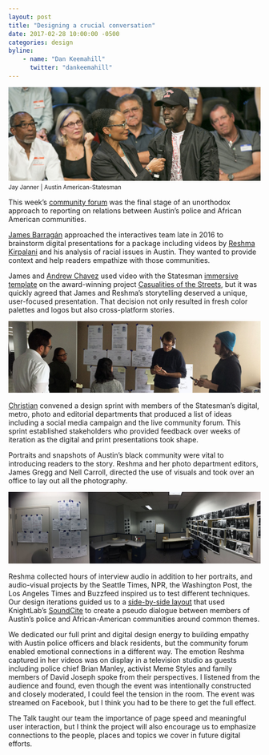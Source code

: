 ```yaml
---
layout: post
title: "Designing a crucial conversation"
date: 2017-02-28 10:00:00 -0500
categories: design
byline:
    - name: "Dan Keemahill"
      twitter: "dankeemahill"
---
```


![Community forum on race and police relations](/assets/img/2017-02-28-talk-forum.jpg)
<small>Jay Janner | Austin American-Statesman</small>

This week’s [community forum](http://www.statesman.com/news/local/the-talk-klru-statesman-forum-addresses-how-black-families-discuss-policing-race-relations/neStJs3Lh0ZRlXK6aRwXvN/) was the final stage of an unorthodox approach to reporting on relations between Austin’s police and African American communities.

[James Barragán](https://twitter.com/James_Barragan) approached the interactives team late in 2016 to brainstorm digital presentations for a package including videos by [Reshma Kirpalani](https://twitter.com/Reshma416) and his analysis of racial issues in Austin. They wanted to provide context and help readers empathize with those communities.

James and [Andrew Chavez](https://twitter.com/adchavez) used video with the Statesman [immersive template](github.com/statesman/immersive-template) on the award-winning project [Casualities of the Streets](http://projects.statesman.com/news/homeless-deaths/), but it was quickly agreed that James and Reshma’s storytelling deserved a unique, user-focused presentation. That decision not only resulted in fresh color palettes and logos but also cross-platform stories.

![Reporters, editors and web developers brainstorm storytelling techniques](/assets/img/2017-02-28-talk-hack.jpg)

[Christian](https://twitter.com/crit) convened a design sprint with members of the Statesman’s digital, metro, photo and editorial departments that produced a list of ideas including a social media campaign and the live community forum. This sprint established stakeholders who provided feedback over weeks of iteration as the digital and print presentations took shape.

Portraits and snapshots of Austin’s black community were vital to introducing readers to the story. Reshma and her photo department editors, James Gregg and Nell Carroll, directed the use of visuals and took over an office to lay out all the photography.

![Room dedicated to project photography](/assets/img/2017-02-28-talk-room.jpg)

Reshma collected hours of interview audio in addition to her portraits, and audio-visual projects by the Seattle Times, NPR, the Washington Post, the Los Angeles Times and Buzzfeed inspired us to test different techniques. Our design iterations guided us to a [side-by-side layout](http://projects.statesman.com/news/the-talk/portraits.html) that used KnightLab’s [SoundCite](https://soundcite.knightlab.com) to create a pseudo dialogue between members of Austin’s police and African-American communities around common themes.

We dedicated our full print and digital design energy to building empathy with Austin police officers and black residents, but the community forum enabled emotional connections in a different way. The emotion Reshma captured in her videos was on display in a television studio as guests including police chief Brian Manley, activist Meme Styles and family members of David Joseph spoke from their perspectives. I listened from the audience and found, even though the event was intentionally constructed and closely moderated, I could feel the tension in the room. The event was streamed on Facebook, but I think you had to be there to get the full effect.

The Talk taught our team the importance of page speed and meaningful user interaction, but I think the project will also encourage us to emphasize connections to the people, places and topics we cover in future digital efforts.
